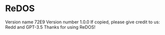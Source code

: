 # ReDOS
Version name 72E9 
Version number 1.0.0
If copied, please give credit to us: Redd and GPT-3.5 
Thanks for using ReDOS!

